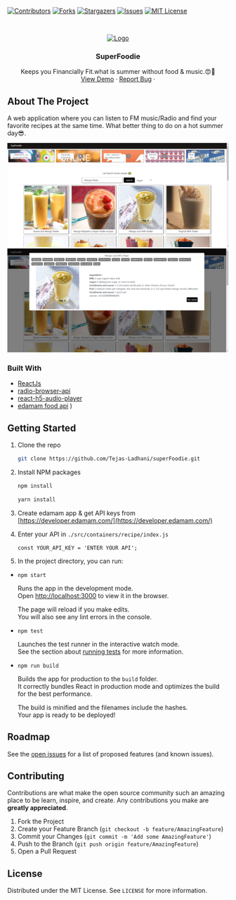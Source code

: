 [![Contributors][contributors-shield]][contributors-url]
[![Forks][forks-shield]][forks-url]
[![Stargazers][stars-shield]][stars-url]
[![Issues][issues-shield]][issues-url]
[![MIT License][license-shield]][license-url]



<!-- PROJECT LOGO -->
<br />
<p align="center">
  <a href="">
    <img src="./public/favicon.ico" alt="Logo" width="auto" height="120">
  </a>

  <h3 align="center">SuperFoodie</h3>

  <p align="center">
   Keeps you Financially Fit.what is summer without food & music.😍🤩
    <br />
    <a href="https://tejas-ladhani.github.io/superFoodie/">View Demo</a>
    ·
    <a href="https://github.com/Tejas-Ladhani/superFoodie/issues">Report Bug</a>
    ·
  </p>
</p>



<!-- ABOUT THE PROJECT -->
## About The Project

A web application where you can listen to FM music/Radio and find your favorite recipes at the same time. What better thing to do on a hot summer day😎.

<img src="./Im3.PNG" />
<img src="./Im2.PNG" />


### Built With

* [ReactJs](https://reactjs.org/)
* [radio-browser-api](https://www.npmjs.com/package/radio-browser-api)
* [react-h5-audio-player](https://www.npmjs.com/package/react-h5-audio-player)
* [edamam food api](https://developer.edamam.com/)
)


<!-- GETTING STARTED -->
## Getting Started

1. Clone the repo
   ```sh
   git clone https://github.com/Tejas-Ladhani/superFoodie.git
   ```
2. Install NPM packages
   ```sh
   npm install
   ```
   ```sh
   yarn install
   ```
3. Create edamam app & get API keys from [https://developer.edamam.com/](https://developer.edamam.com/)

4. Enter your API in `./src/containers/recipe/index.js`
   ```JS
   const YOUR_API_KEY = 'ENTER YOUR API';
   ```

5. In the project directory, you can run:

  * `npm start`

      Runs the app in the development mode.\
      Open [http://localhost:3000](http://localhost:3000) to view it in the browser.

      The page will reload if you make edits.\
      You will also see any lint errors in the console.

  * `npm test`

      Launches the test runner in the interactive watch mode.\
      See the section about [running tests](https://facebook.github.io/create-react-app/docs/running-tests) for more information.

  * `npm run build`

      Builds the app for production to the `build` folder.\
      It correctly bundles React in production mode and optimizes the build for the best performance.

      The build is minified and the filenames include the hashes.\
      Your app is ready to be deployed!



<!-- ROADMAP -->
## Roadmap

See the [open issues](https://github.com/Tejas-Ladhani/superFoodie/issues) for a list of proposed features (and known issues).



<!-- CONTRIBUTING -->
## Contributing

Contributions are what make the open source community such an amazing place to be learn, inspire, and create. Any contributions you make are **greatly appreciated**.

1. Fork the Project
2. Create your Feature Branch (`git checkout -b feature/AmazingFeature`)
3. Commit your Changes (`git commit -m 'Add some AmazingFeature'`)
4. Push to the Branch (`git push origin feature/AmazingFeature`)
5. Open a Pull Request



<!-- LICENSE -->
## License

Distributed under the MIT License. See `LICENSE` for more information.


<!-- MARKDOWN LINKS & IMAGES -->
<!-- https://www.markdownguide.org/basic-syntax/#reference-style-links -->
[contributors-shield]: https://img.shields.io/github/contributors/Tejas-Ladhani/superFoodie.svg?style=for-the-badge
[contributors-url]:https://github.com/Tejas-Ladhani/superFoodie/graphs/contributors
[forks-shield]: https://img.shields.io/github/forks/Tejas-Ladhani/superFoodie.svg?style=for-the-badge
[forks-url]:https://github.com/Tejas-Ladhani/superFoodie/network/members
[stars-shield]: https://img.shields.io/github/stars/Tejas-Ladhani/superFoodie.svg?style=for-the-badge
[stars-url]:https://github.com/Tejas-Ladhani/superFoodie/stargazers
[issues-shield]: https://img.shields.io/github/issues/Tejas-Ladhani/superFoodie.svg?style=for-the-badge
[issues-url]:https://github.com/Tejas-Ladhani/superFoodie/issues
[license-shield]: https://img.shields.io/github/license/Tejas-Ladhani/superFoodie.svg?style=for-the-badge
[license-url]:https://github.com/Tejas-Ladhani/superFoodie/blob/master/LICENSE.txt
[product-screenshot]: images/screenshot.png